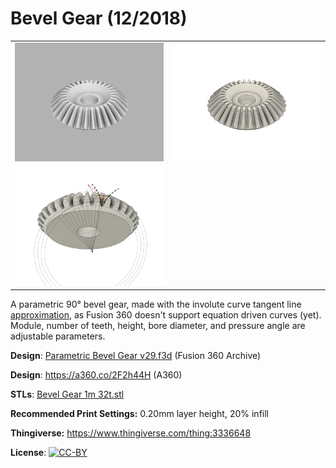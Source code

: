 # Bevel Gear (12/2018)

<table>
<tr>
<td><a href="images/rendering1.png"><img src="images/rendering1.thumb.png" alt="Rendering 1"/></a></td>
<td><a href="images/rendering2.png"><img src="images/rendering2.thumb.png" alt="Rendering 2"/></a></td>
</tr>
<tr>
<td><a href="images/involute-curve.png"><img src="images/involute-curve.thumb.png" alt="Involute Curve"/></a></td>
</tr>
</table>

A parametric 90° bevel gear, made with the involute curve tangent line [approximation](https://nptel.ac.in/courses/116102012/40), as Fusion 360 doesn't support equation driven curves (yet). Module, number of teeth, height, bore diameter, and pressure angle are adjustable parameters.

**Design**: [Parametric Bevel Gear v29.f3d](Parametric%20Bevel%20Gear%20v29.f3d) (Fusion 360 Archive)

**Design**: https://a360.co/2F2h44H (A360)

**STLs**: [Bevel Gear 1m 32t.stl](stls/Bevel%20Gear%201m%2032t.stl)

**Recommended Print Settings:** 0.20mm layer height, 20% infill

**Thingiverse:** https://www.thingiverse.com/thing:3336648

**License**: [![CC-BY](https://i.creativecommons.org/l/by/4.0/80x15.png)](http://creativecommons.org/licenses/by/4.0/)
